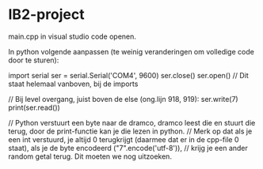 # IB2-project

main.cpp in visual studio code openen.

In python volgende aanpassen (te weinig veranderingen om volledige code door te sturen):

import serial
ser = serial.Serial('COM4', 9600)
ser.close()
ser.open()
// Dit staat helemaal vanboven, bij de imports

// Bij level overgang, juist boven de else (ong.lijn 918, 919):
ser.write(7)  
print(ser.read())

// Python verstuurt een byte naar de dramco, dramco leest die en stuurt die terug, door de print-functie kan je die lezen in python. 
// Merk op dat als je een int verstuurd, je altijd 0 terugkrijgt (daarmee dat er in de cpp-file 0 staat), als je de byte encodeerd ("7".encode('utf-8')), 
// krijg je een ander random getal terug. Dit moeten we nog uitzoeken.
